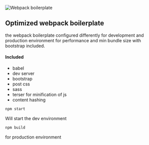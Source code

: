 ![Webpack boilerplate](logo.svg)

## Optimized webpack boilerplate

the webpack boilerplate configured differently for development and production environment for performance and min bundle size with bootstrap included.

#### Included
* babel
* dev server
* bootstrap
* post css
* sass
* terser for minification of js
* content hashing

```javascript
npm start
```

Will start the dev environment

```javascript
npm build
```

for production environment